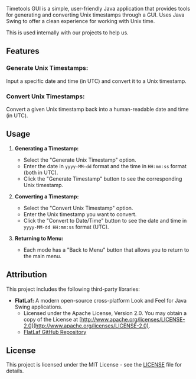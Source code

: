 Timetools GUI is a simple, user-friendly Java application that provides tools for generating and converting Unix timestamps through a GUI. Uses Java Swing to offer a clean experience for working with Unix time.

This is used internally with our projects to help us.
## Features
### Generate Unix Timestamps:
Input a specific date and time (in UTC) and convert it to a Unix timestamp.
### Convert Unix Timestamps:
Convert a given Unix timestamp back into a human-readable date and time (in UTC).

## Usage

1. **Generating a Timestamp:**
   - Select the "Generate Unix Timestamp" option.
   - Enter the date in `yyyy-MM-dd` format and the time in `HH:mm:ss` format (both in UTC).
   - Click the "Generate Timestamp" button to see the corresponding Unix timestamp.

2. **Converting a Timestamp:**
   - Select the "Convert Unix Timestamp" option.
   - Enter the Unix timestamp you want to convert.
   - Click the "Convert to Date/Time" button to see the date and time in `yyyy-MM-dd HH:mm:ss` format (UTC).

3. **Returning to Menu:**
   - Each mode has a "Back to Menu" button that allows you to return to the main menu.

## Attribution

This project includes the following third-party libraries:

- **FlatLaf:** A modern open-source cross-platform Look and Feel for Java Swing applications.
   - Licensed under the Apache License, Version 2.0. You may obtain a copy of the License at [http://www.apache.org/licenses/LICENSE-2.0](http://www.apache.org/licenses/LICENSE-2.0).
   - [FlatLaf GitHub Repository](https://github.com/JFormDesigner/FlatLaf)

## License

This project is licensed under the MIT License - see the [LICENSE](LICENSE) file for details.
